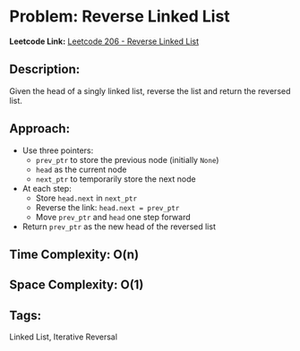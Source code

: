 # Problem: Reverse Linked List

**Leetcode Link:** [Leetcode 206 - Reverse Linked List](https://leetcode.com/problems/reverse-linked-list/)

## Description:
Given the head of a singly linked list, reverse the list and return the reversed list.

## Approach:
- Use three pointers:
  - `prev_ptr` to store the previous node (initially `None`)
  - `head` as the current node
  - `next_ptr` to temporarily store the next node
- At each step:
  - Store `head.next` in `next_ptr`
  - Reverse the link: `head.next = prev_ptr`
  - Move `prev_ptr` and `head` one step forward
- Return `prev_ptr` as the new head of the reversed list

## Time Complexity: O(n)  
## Space Complexity: O(1)

## Tags:
Linked List, Iterative Reversal
